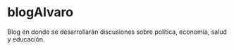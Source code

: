 # blogAlvaro
Blog en donde se desarrollarán discusiones sobre política, economía, salud y educación.
